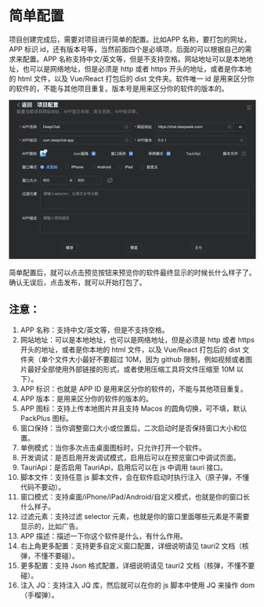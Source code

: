 # 简单配置

项目创建完成后，需要对项目进行简单的配置。比如APP 名称，要打包的网址，APP 标识 id，还有版本号等，当然前面四个是必填项，后面的可以根据自己的需求来配置。APP 名称支持中文/英文等，但是不支持空格。网站地址可以是本地地址，也可以是网络地址，但是必须是 http 或者 https 开头的地址，或者是你本地的 html 文件，以及 Vue/React 打包后的 dist 文件夹。软件唯一 id 是用来区分你的软件的，不能与其他项目重复。版本号是用来区分你的软件的版本的。

![](../../static/imgs/config1.webp)

简单配置后，就可以点击预览按钮来预览你的软件最终显示的时候长什么样子了。
确认无误后，点击发布，就可以开始打包了。

## 注意：

1. APP 名称：支持中文/英文等，但是不支持空格。
2. 网站地址：可以是本地地址，也可以是网络地址，但是必须是 http 或者 https 开头的地址，或者是你本地的 html 文件，以及 Vue/React 打包后的 dist 文件夹（单个文件大小最好不要超过 10M，因为 github 限制，例如视频或者图片最好全部使用外部链接的形式，或者使用压缩工具将文件压缩至 10M 以下）。
3. APP 标识：也就是 APP ID 是用来区分你的软件的，不能与其他项目重复。
4. APP 版本：是用来区分你的软件的版本的。
5. APP 图标：支持上传本地图片并且支持 Macos 的圆角切换，可不填，默认 PackPlus 图标。
6. 窗口保持：当你调整窗口大小或位置后，二次启动时是否保持窗口大小和位置。
7. 单例模式：当你多次点击桌面图标时，只允许打开一个软件。
8. 开发调试：是否启用开发调试模式，启用后可以在预览窗口中调试页面。
9. TauriApi：是否启用 TauriApi，启用后可以在 js 中调用 tauri 接口。
10. 脚本文件：支持任意 js 脚本文件，会在软件启动时执行注入（原子弹，不懂代码不要动）。
11. 窗口模式：支持桌面/iPhone/iPad/Android/自定义模式，也就是你的窗口长什么样子。
12. 过滤元素：支持过滤 selector 元素，也就是你的窗口里面哪些元素是不需要显示的，比如广告。
13. APP 描述：描述一下你这个软件是什么，有什么作用。
14. 右上角更多配置：支持更多自定义窗口配置，详细说明请见 tauri2 文档（核弹，不懂不要碰）。
15. 更多配置：支持 Json 格式配置，详细说明请见 tauri2 文档（核弹，不懂不要碰）。
16. 注入 JQ：支持注入 JQ 库，然后就可以在你的 js 脚本中使用 JQ 来操作 dom （手榴弹）。
